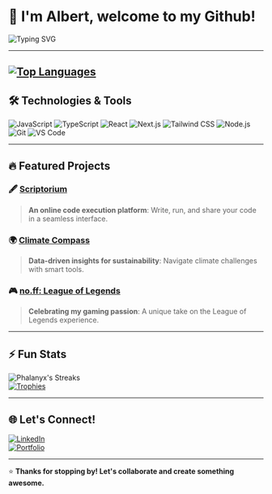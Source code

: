 # 🌟 I'm Albert, welcome to my Github!  

 ![Typing SVG](https://readme-typing-svg.demolab.com?font=Fira+Code&size=24&pause=1000&color=0FB5FF&center=true&vCenter=true&width=435&lines=Creative+Coder+%7C+Passionate+Learner;Building+Projects+With+Purpose;Always+Up+For+A+Challenge!)

---

<!--- [![Phalanyx's GitHub stats](https://github-readme-stats.vercel.app/api?username=Phalanyx&show_icons=true&theme=radical)](https://github.com/anuraghazra/github-readme-stats)  
--->

[![Top Languages](https://github-readme-stats.vercel.app/api/top-langs/?username=Phalanyx&layout=compact&theme=radical)](https://github.com/anuraghazra/github-readme-stats)  
---

## 🛠️ Technologies & Tools
![JavaScript](https://img.shields.io/badge/-JavaScript-F7DF1E?logo=javascript&logoColor=black&style=flat)
![TypeScript](https://img.shields.io/badge/-TypeScript-007ACC?logo=typescript&logoColor=white&style=flat)
![React](https://img.shields.io/badge/-React-61DAFB?logo=react&logoColor=black&style=flat)
![Next.js](https://img.shields.io/badge/-Next.js-000000?logo=nextdotjs&logoColor=white&style=flat)
![Tailwind CSS](https://img.shields.io/badge/-Tailwind%20CSS-38B2AC?logo=tailwindcss&logoColor=white&style=flat)
![Node.js](https://img.shields.io/badge/-Node.js-339933?logo=node.js&logoColor=white&style=flat)
![Git](https://img.shields.io/badge/-Git-F05032?logo=git&logoColor=white&style=flat)
![VS Code](https://img.shields.io/badge/-VS%20Code-0078D4?logo=visualstudiocode&logoColor=white&style=flat)

---

## 🔥 Featured Projects
### 🖋️ [Scriptorium](https://github.com/Phalanyx/Scriptorium)
> **An online code execution platform**: Write, run, and share your code in a seamless interface.  

### 🌍 [Climate Compass](https://github.com/Phalanyx/Climate-Compass)
> **Data-driven insights for sustainability**: Navigate climate challenges with smart tools.  

### 🎮 [no.ff: League of Legends](https://github.com/Phalanyx/no-ff)
> **Celebrating my gaming passion**: A unique take on the League of Legends experience.  

---

## ⚡ Fun Stats
![Phalanyx's Streaks](https://github-readme-streak-stats.herokuapp.com/?user=Phalanyx&theme=radical)  
[![Trophies](https://github-profile-trophy.vercel.app/?username=Phalanyx&theme=radical&no-frame=true&row=1&column=7)](https://github.com/ryo-ma/github-profile-trophy)

---

## 🌐 Let's Connect!  
[![LinkedIn](https://img.shields.io/badge/-LinkedIn-0077B5?logo=linkedin&logoColor=white&style=flat)](https://www.linkedin.com/in/albert-huynh-191099271/)  
[![Portfolio](https://img.shields.io/badge/-Portfolio-000000?logo=github&logoColor=white&style=flat)](https://albert-huynh-git-main-phalanyxs-projects.vercel.app/)  

---

⭐ **Thanks for stopping by! Let's collaborate and create something awesome.**  
